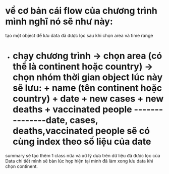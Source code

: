 # về cơ bản cái flow của chương trình mình nghĩ nó sẽ như này:

tạo một object để lưu data đã được lọc sau khi chọn area và time range

- chạy chương trình -> chọn area (có thể là continent hoặc country)
  -> chọn nhóm thời gian
  object lúc này sẽ lưu: + name (tên continent hoặc country) + date + new cases + new deaths + vaccinated people
  ---------------date, cases, deaths,vaccinated people sẽ có cùng index theo số liệu của date
  ======

summary sẽ tạo thêm 1 class nữa và xử lý dựa trên dữ liệu đã được lọc của Data
chi tiết mình sẽ bàn lúc họp
hiện tại mình đã làm xong lưu data khi chọn continent.
